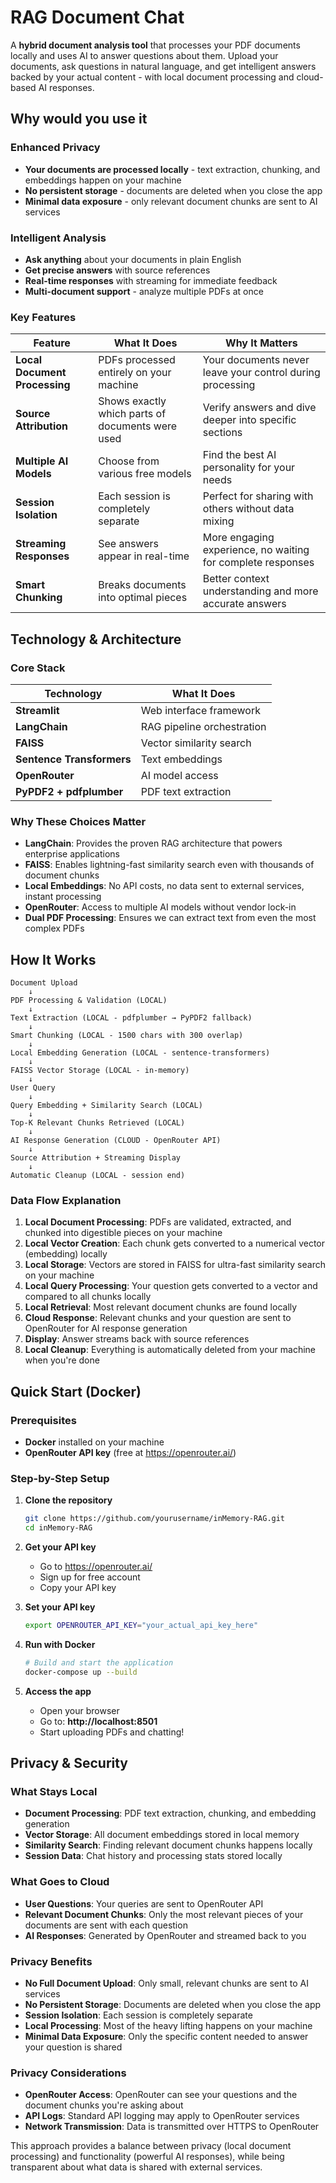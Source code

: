# RAG Document Chat

A **hybrid document analysis tool** that processes your PDF documents locally and uses AI to answer questions about them. Upload your documents, ask questions in natural language, and get intelligent answers backed by your actual content - with local document processing and cloud-based AI responses.

## Why would you use it

### **Enhanced Privacy**
- **Your documents are processed locally** - text extraction, chunking, and embeddings happen on your machine
- **No persistent storage** - documents are deleted when you close the app
- **Minimal data exposure** - only relevant document chunks are sent to AI services

### **Intelligent Analysis**
- **Ask anything** about your documents in plain English
- **Get precise answers** with source references
- **Real-time responses** with streaming for immediate feedback
- **Multi-document support** - analyze multiple PDFs at once

### **Key Features**

| Feature | What It Does | Why It Matters |
|---------|-------------|----------------|
| **Local Document Processing** | PDFs processed entirely on your machine | Your documents never leave your control during processing |
| **Source Attribution** | Shows exactly which parts of documents were used | Verify answers and dive deeper into specific sections |
| **Multiple AI Models** | Choose from various free models | Find the best AI personality for your needs |
| **Session Isolation** | Each session is completely separate | Perfect for sharing with others without data mixing |
| **Streaming Responses** | See answers appear in real-time | More engaging experience, no waiting for complete responses |
| **Smart Chunking** | Breaks documents into optimal pieces | Better context understanding and more accurate answers |

## Technology & Architecture

### **Core Stack**

| Technology | What It Does |
|------------|-------------|
| **Streamlit** | Web interface framework |
| **LangChain** | RAG pipeline orchestration |
| **FAISS** | Vector similarity search |
| **Sentence Transformers** | Text embeddings |
| **OpenRouter** | AI model access |
| **PyPDF2 + pdfplumber** | PDF text extraction |

### **Why These Choices Matter**

- **LangChain**: Provides the proven RAG architecture that powers enterprise applications
- **FAISS**: Enables lightning-fast similarity search even with thousands of document chunks
- **Local Embeddings**: No API costs, no data sent to external services, instant processing
- **OpenRouter**: Access to multiple AI models without vendor lock-in
- **Dual PDF Processing**: Ensures we can extract text from even the most complex PDFs

## How It Works

```
Document Upload
    ↓
PDF Processing & Validation (LOCAL)
    ↓
Text Extraction (LOCAL - pdfplumber → PyPDF2 fallback)
    ↓
Smart Chunking (LOCAL - 1500 chars with 300 overlap)
    ↓
Local Embedding Generation (LOCAL - sentence-transformers)
    ↓
FAISS Vector Storage (LOCAL - in-memory)
    ↓
User Query
    ↓
Query Embedding + Similarity Search (LOCAL)
    ↓
Top-K Relevant Chunks Retrieved (LOCAL)
    ↓
AI Response Generation (CLOUD - OpenRouter API)
    ↓
Source Attribution + Streaming Display
    ↓
Automatic Cleanup (LOCAL - session end)
```

### **Data Flow Explanation**

1. **Local Document Processing**: PDFs are validated, extracted, and chunked into digestible pieces on your machine
2. **Local Vector Creation**: Each chunk gets converted to a numerical vector (embedding) locally
3. **Local Storage**: Vectors are stored in FAISS for ultra-fast similarity search on your machine
4. **Local Query Processing**: Your question gets converted to a vector and compared to all chunks locally
5. **Local Retrieval**: Most relevant document chunks are found locally
6. **Cloud Response**: Relevant chunks and your question are sent to OpenRouter for AI response generation
7. **Display**: Answer streams back with source references
8. **Local Cleanup**: Everything is automatically deleted from your machine when you're done

## Quick Start (Docker)

### Prerequisites
- **Docker** installed on your machine
- **OpenRouter API key** (free at https://openrouter.ai/)

### Step-by-Step Setup

1. **Clone the repository**
   ```bash
   git clone https://github.com/yourusername/inMemory-RAG.git
   cd inMemory-RAG
   ```

2. **Get your API key**
   - Go to https://openrouter.ai/
   - Sign up for free account
   - Copy your API key

3. **Set your API key**
   ```bash
   export OPENROUTER_API_KEY="your_actual_api_key_here"
   ```

4. **Run with Docker**
   ```bash
   # Build and start the application
   docker-compose up --build
   ```

5. **Access the app**
   - Open your browser
   - Go to: **http://localhost:8501**
   - Start uploading PDFs and chatting!

## Privacy & Security

### **What Stays Local**
- **Document Processing**: PDF text extraction, chunking, and embedding generation
- **Vector Storage**: All document embeddings stored in local memory
- **Similarity Search**: Finding relevant document chunks happens locally
- **Session Data**: Chat history and processing stats stored locally

### **What Goes to Cloud**
- **User Questions**: Your queries are sent to OpenRouter API
- **Relevant Document Chunks**: Only the most relevant pieces of your documents are sent with each question
- **AI Responses**: Generated by OpenRouter and streamed back to you

### **Privacy Benefits**
- **No Full Document Upload**: Only small, relevant chunks are sent to AI services
- **No Persistent Storage**: Documents are deleted when you close the app
- **Session Isolation**: Each session is completely separate
- **Local Processing**: Most of the heavy lifting happens on your machine
- **Minimal Data Exposure**: Only the specific content needed to answer your question is shared

### **Privacy Considerations**
- **OpenRouter Access**: OpenRouter can see your questions and the document chunks you're asking about
- **API Logs**: Standard API logging may apply to OpenRouter services
- **Network Transmission**: Data is transmitted over HTTPS to OpenRouter

This approach provides a balance between privacy (local document processing) and functionality (powerful AI responses), while being transparent about what data is shared with external services.


